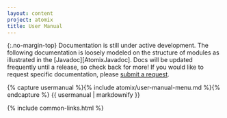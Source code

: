 ```yaml
---
layout: content
project: atomix
title: User Manual
---
```


{:.no-margin-top}
Documentation is still under active development. The following documentation is loosely modeled on the structure of modules as illustrated in the [Javadoc][AtomixJavadoc]. Docs will be updated frequently until a release, so check back for more! If you would like to request specific documentation, please [submit a request](http://github.com/atomix/atomix/issues).

<div id="user-manual-index">
{% capture usermanual %}{% include atomix/user-manual-menu.md %}{% endcapture %}
{{ usermanual | markdownify }}
</div>

{% include common-links.html %}